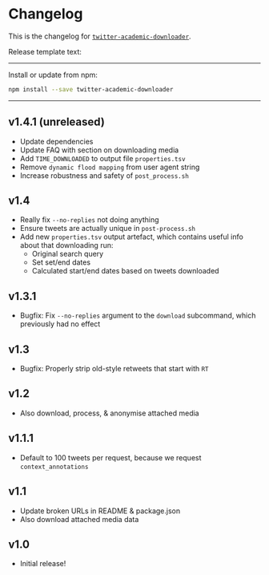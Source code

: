 # Changelog
This is the changelog for [`twitter-academic-downloader`](https://npmjs.org/package/twitter-academic-downloader).


Release template text:

-----

Install or update from npm:

```bash
npm install --save twitter-academic-downloader
```

-----


## v1.4.1 (unreleased)
 - Update dependencies
 - Update FAQ with section on downloading media
 - Add `TIME_DOWNLOADED` to output file `properties.tsv`
 - Remove `dynamic flood mapping` from user agent string
 - Increase robustness and safety of `post_process.sh`


## v1.4
 - Really fix `--no-replies` not doing anything
 - Ensure tweets are actually unique in `post-process.sh`
 - Add new `properties.tsv` output artefact, which contains useful info about that downloading run:
     - Original search query
     - Set set/end dates
     - Calculated start/end dates based on tweets downloaded


## v1.3.1
 - Bugfix: Fix `--no-replies` argument to the `download` subcommand, which previously had no effect


## v1.3
 - Bugfix: Properly strip old-style retweets that start with `RT `


## v1.2
 - Also download, process, & anonymise attached media


## v1.1.1
 - Default to 100 tweets per request, because we request `context_annotations`


## v1.1
 - Update broken URLs in README & package.json
 - Also download attached media data


## v1.0
 - Initial release!
